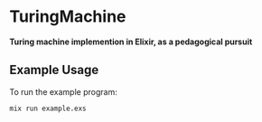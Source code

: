 # TuringMachine

**Turing machine implemention in Elixir, as a pedagogical pursuit**

## Example Usage

To run the example program:

```
mix run example.exs
```
